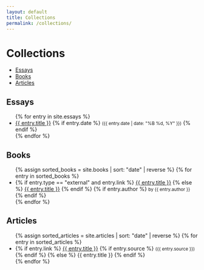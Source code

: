 ```yaml
---
layout: default
title: Collections
permalink: /collections/
---
```


<h1>Collections</h1>

<aside class="collections-toc">
  <ul>
    <li><a href="#essays">Essays</a></li>
    <li><a href="#books">Books</a></li>
    <li><a href="#articles">Articles</a></li>
  </ul>
</aside>

<h2 id="essays">Essays</h2>
<ul>
  {% for entry in site.essays %}
    <li>
      <a href="{{ entry.url | relative_url }}">{{ entry.title }}</a>
      {% if entry.date %}
        <small>({{ entry.date | date: "%B %d, %Y" }})</small>
      {% endif %}
    </li>
  {% endfor %}
</ul>

<h2 id="books">Books</h2>
<ul>
  {% assign sorted_books = site.books | sort: "date" | reverse %}
  {% for entry in sorted_books %}
    <li>
      {% if entry.type == "external" and entry.link %}
        <a href="{{ entry.link }}" target="_blank">{{ entry.title }}</a>
      {% else %}
        <a href="{{ entry.url | relative_url }}">{{ entry.title }}</a>
      {% endif %}
      {% if entry.author %}
        <small>by {{ entry.author }}</small>
      {% endif %}
    </li>
  {% endfor %}
</ul>

<h2 id="articles">Articles</h2>
<ul>
  {% assign sorted_articles = site.articles | sort: "date" | reverse %}
  {% for entry in sorted_articles %}
    <li>
      {% if entry.link %}
        <a href="{{ entry.link }}" target="_blank" rel="noopener">{{ entry.title }}</a>
        {% if entry.source %}
          <small>({{ entry.source }})</small>
        {% endif %}
      {% else %}
        {{ entry.title }}
      {% endif %}
    </li>
  {% endfor %}
</ul>